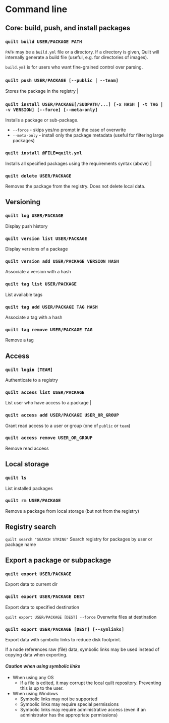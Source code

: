 # Command line

## Core: build, push, and install packages

### `quilt build USER/PACKAGE PATH`

`PATH` may be a `build.yml` file or a directory. If a directory is given, Quilt will internally generate a build file \(useful, e.g. for directories of images\).

`build.yml` is for users who want fine-grained control over parsing.

### `quilt push USER/PACKAGE [--public ￨ --team]`

Stores the package in the registry \|

### `quilt install USER/PACKAGE[/SUBPATH/...] [-x HASH ￨ -t TAG ￨ -v VERSION] [--force] [--meta-only]`

Installs a package or sub-package.

* `--force` - skips yes/no prompt in the case of overwrite
* `--meta-only` - install only the package metadata \(useful for filtering large packages\) 

### `quilt install @FILE=quilt.yml`

Installs all specified packages using the requirements syntax \(above\) \|

### `quilt delete USER/PACKAGE`

Removes the package from the registry. Does not delete local data.

## Versioning

### `quilt log USER/PACKAGE`

Display push history

### `quilt version list USER/PACKAGE`

Display versions of a package

### `quilt version add USER/PACKAGE VERSION HASH`

Associate a version with a hash

### `quilt tag list USER/PACKAGE`

List available tags

### `quilt tag add USER/PACKAGE TAG HASH`

Associate a tag with a hash

### `quilt tag remove USER/PACKAGE TAG`

Remove a tag

## Access

### `quilt login [TEAM]`

Authenticate to a registry

### `quilt access list USER/PACKAGE`

List user who have access to a package \|

### `quilt access add USER/PACKAGE USER_OR_GROUP`

Grant read access to a user or group \(one of `public` or `team`\)

### `quilt access remove USER_OR_GROUP`

Remove read access

## Local storage

### `quilt ls`

List installed packages

### `quilt rm USER/PACKAGE`

Remove a package from local storage \(but not from the registry\)

## Registry search

`quilt search "SEARCH STRING"` Search registry for packages by user or package name

## Export a package or subpackage

### `quilt export USER/PACKAGE`

Export data to current dir

### `quilt export USER/PACKAGE DEST`

Export data to specified destination

`quilt export USER/PACKAGE [DEST] --force` Overwrite files at destination

### `quilt export USER/PACKAGE [DEST] [--symlinks]`

Export data with symbolic links to reduce disk footprint.

If a node references raw \(file\) data, symbolic links may be used instead of copying data when exporting.

#### _Caution when using symbolic links_

* When using any OS
  * If a file is edited, it may corrupt the local quilt repository. Preventing this is up to the user.
* When using Windows
  * Symbolic links may not be supported
  * Symbolic links may require special permissions
  * Symbolic links may require administrative access \(even if an administrator has the appropriate permissions\)

